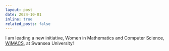 ```yaml
---
layout: post
date: 2024-10-01
inline: true
related_posts: false
---
```


I am leading a new initiative, Women in Mathematics and Computer Science, [WiMACS](https://qsimeng.github.io/wimcs-site/), at Swansea University!
